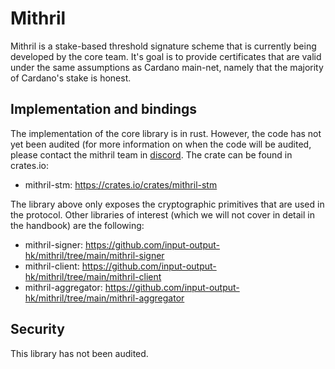 # Mithril

Mithril is a stake-based threshold signature scheme that is currently being developed by the core team. It's goal
is to provide certificates that are valid under the same assumptions as Cardano main-net, namely that the majority
of Cardano's stake is honest. 


## Implementation and bindings
The implementation of the core library is in rust. However, the code has not yet been audited (for more information
on when the code will be audited, please contact the mithril team in [discord](https://discord.gg/5kaErDKDRq). The 
crate can be found in crates.io:

* mithril-stm: https://crates.io/crates/mithril-stm

The library above only exposes the cryptographic primitives that 
are used in the protocol. Other libraries of interest (which we will not cover in detail in the handbook) are the 
following:

* mithril-signer: https://github.com/input-output-hk/mithril/tree/main/mithril-signer
* mithril-client: https://github.com/input-output-hk/mithril/tree/main/mithril-client
* mithril-aggregator: https://github.com/input-output-hk/mithril/tree/main/mithril-aggregator

## Security
This library has not been audited.
